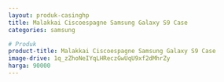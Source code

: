 ```yaml
---
layout: produk-casinghp
title: Malakkai Ciscoespagne Samsung Galaxy S9 Case
categories: samsung

# Produk
product-title: Malakkai Ciscoespagne Samsung Galaxy S9 Case
image-drive: 1q_zZhoNeIYqLHReczGwUqU9xf2dMhrZy
harga: 90000
---
```

